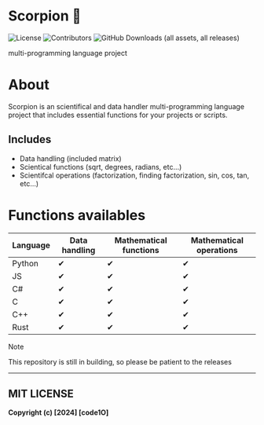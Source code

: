
# Scorpion 🦂

![License](https://img.shields.io/badge/License-MIT-blue.svg)
![Contributors](https://img.shields.io/github/contributors/code1O/scorpion.svg)
![GitHub Downloads (all assets, all releases)](https://img.shields.io/github/downloads/code1O/scorpion/total?logo=Github)

multi-programming language project

# About

Scorpion is an scientifical and data handler multi-programming language project that includes essential functions for your projects or scripts.

## Includes
- Data handling (included matrix)
- Scientical functions (sqrt, degrees, radians, etc...)
- Scientifcal operations (factorization, finding factorization, sin, cos, tan, etc...)


# Functions availables

| Language | Data handling |  Mathematical functions | Mathematical operations  |
| -------- | ------------- |  ---------------------  | ------------------------ |
| Python   |      ✔        |         ✔              |           ✔              |
|   JS     |      ✔        |         ✔              |           ✔              |
|   C#     |      ✔       |         ✔              |           ✔              |
|   C      |      ✔       |         ✔              |           ✔              |
|   C++    |       ✔       |         ✔              |           ✔              |
|  Rust    |       ✔       |         ✔              |           ✔              |


> [!NOTE]
> This repository is still in building, so please be patient to the releases

---

## MIT LICENSE
**Copyright (c) [2024] [code1O]**

